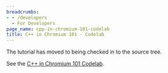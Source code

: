 ```yaml
---
breadcrumbs:
- - /developers
  - For Developers
page_name: cpp-in-chromium-101-codelab
title: C++ in Chromium 101 - Codelab
---
```


The tutorial has moved to being checked in to the source tree.

See the [C++ in Chromium 101
Codelab](https://chromium.googlesource.com/chromium/src/+/HEAD/codelabs/cpp101/codelab.md).
